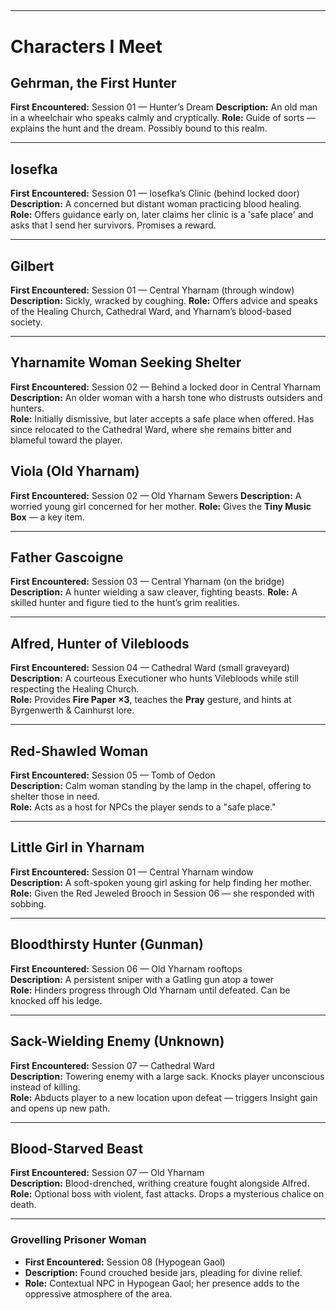 ## 

---

# Characters I Meet



## Gehrman, the First Hunter

**First Encountered:** Session 01 — Hunter’s Dream
**Description:** An old man in a wheelchair who speaks calmly and cryptically.
**Role:** Guide of sorts — explains the hunt and the dream. Possibly bound to this realm.

---



## Iosefka

**First Encountered:** Session 01 — Iosefka’s Clinic (behind locked door)
**Description:** A concerned but distant woman practicing blood healing.
**Role:** Offers guidance early on, later claims her clinic is a 'safe place' and asks that I send her survivors. Promises a reward.

---



## Gilbert

**First Encountered:** Session 01 — Central Yharnam (through window)
**Description:** Sickly, wracked by coughing.
**Role:** Offers advice and speaks of the Healing Church, Cathedral Ward, and Yharnam’s blood-based society.

---



## Yharnamite Woman Seeking Shelter

**First Encountered:** Session 02 — Behind a locked door in Central Yharnam  
**Description:** An older woman with a harsh tone who distrusts outsiders and hunters.  
**Role:** Initially dismissive, but later accepts a safe place when offered. Has since relocated to the Cathedral Ward, where she remains bitter and blameful toward the player.

## Viola (Old Yharnam)

**First Encountered:** Session 02 — Old Yharnam Sewers
**Description:** A worried young girl concerned for her mother.
**Role:** Gives the **Tiny Music Box** — a key item.

---



## Father Gascoigne

**First Encountered:** Session 03 — Central Yharnam (on the bridge)
**Description:** A hunter wielding a saw cleaver, fighting beasts.
**Role:** A skilled hunter and figure tied to the hunt’s grim realities.


---



## Alfred, Hunter of Vilebloods

**First Encountered:** Session 04 — Cathedral Ward (small graveyard)  
**Description:** A courteous Executioner who hunts Vilebloods while still respecting the Healing Church.  
**Role:** Provides **Fire Paper ×3**, teaches the **Pray** gesture, and hints at Byrgenwerth & Cainhurst lore.


---



## Red-Shawled Woman

**First Encountered:** Session 05 — Tomb of Oedon  
**Description:** Calm woman standing by the lamp in the chapel, offering to shelter those in need.  
**Role:** Acts as a host for NPCs the player sends to a "safe place."


---



## Little Girl in Yharnam

**First Encountered:** Session 01 — Central Yharnam window  
**Description:** A soft-spoken young girl asking for help finding her mother.  
**Role:** Given the Red Jeweled Brooch in Session 06 — she responded with sobbing.

---

## Bloodthirsty Hunter (Gunman)

**First Encountered:** Session 06 — Old Yharnam rooftops  
**Description:** A persistent sniper with a Gatling gun atop a tower  
**Role:** Hinders progress through Old Yharnam until defeated. Can be knocked off his ledge.

---

## Sack-Wielding Enemy (Unknown)

**First Encountered:** Session 07 — Cathedral Ward  
**Description:** Towering enemy with a large sack. Knocks player unconscious instead of killing.  
**Role:** Abducts player to a new location upon defeat — triggers Insight gain and opens up new path.

---

## Blood-Starved Beast

**First Encountered:** Session 07 — Old Yharnam  
**Description:** Blood-drenched, writhing creature fought alongside Alfred.  
**Role:** Optional boss with violent, fast attacks. Drops a mysterious chalice on death.



---

### Grovelling Prisoner Woman

- **First Encountered:** Session 08 (Hypogean Gaol)
- **Description:** Found crouched beside jars, pleading for divine relief.
- **Role:** Contextual NPC in Hypogean Gaol; her presence adds to the oppressive atmosphere of the area.
